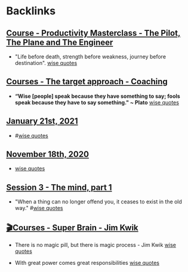 
# Backlinks
## [Course - Productivity Masterclass - The Pilot, The Plane and The Engineer](<Course - Productivity Masterclass - The Pilot, The Plane and The Engineer.md>)
- "Life before death, strength before weakness, journey before destination". [wise quotes](<wise quotes.md>)

## [Courses - The target approach - Coaching](<Courses - The target approach - Coaching.md>)
- __“Wise [people] speak because they have something to say; fools speak because they have to say something." ~ Plato__ [wise quotes](<wise quotes.md>)

## [January 21st, 2021](<January 21st, 2021.md>)
- #[wise quotes](<wise quotes.md>)

## [November 18th, 2020](<November 18th, 2020.md>)
- [wise quotes](<wise quotes.md>)

## [Session 3 - The mind, part 1](<Session 3 - The mind, part 1.md>)
- "When a thing can no longer offend you, it ceases to exist in the old way." #[wise quotes](<wise quotes.md>)

## [🎬Courses - Super Brain - Jim Kwik](<🎬Courses - Super Brain - Jim Kwik.md>)
- There is no magic pill, but there is magic process - Jim Kwik [wise quotes](<wise quotes.md>)

- With great power comes great responsibilities [wise quotes](<wise quotes.md>)

